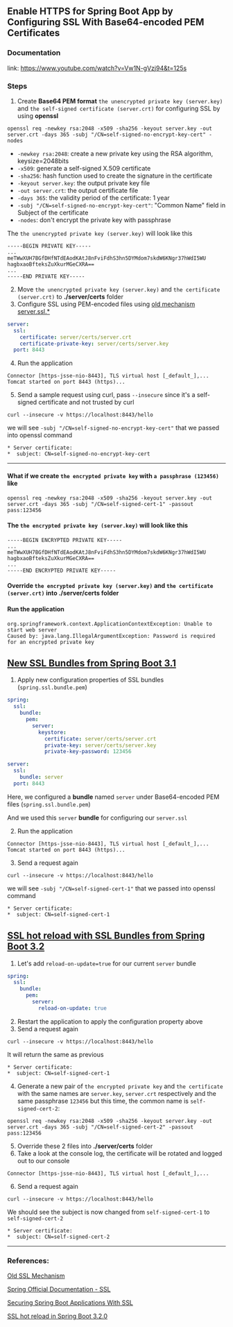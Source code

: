 ## Enable HTTPS for Spring Boot App by Configuring SSL With Base64-encoded PEM Certificates

### Documentation

link: https://www.youtube.com/watch?v=Vw1N-gVzj94&t=125s

### Steps

1. Create **Base64 PEM format** `the unencrypted private key (server.key)`
   and `the self-signed certificate (server.crt)` for configuring SSL by using **openssl**

```shell
openssl req -newkey rsa:2048 -x509 -sha256 -keyout server.key -out server.crt -days 365 -subj "/CN=self-signed-no-encrypt-key-cert" -nodes
```

* `-newkey rsa:2048`: create a new private key using the RSA algorithm, keysize=2048bits
* `-x509`: generate a self-signed X.509 certificate
* `-sha256`: hash function used to create the signature in the certificate
* `-keyout server.key`: the output private key file
* `-out server.crt`: the output certificate file
* `-days 365`: the validity period of the certificate: 1 year
* `-subj "/CN=self-signed-no-encrypt-key-cert"`:  "Common Name" field in Subject of the certificate
* `-nodes`: don't encrypt the private key with passphrase

The `the unencrypted private key (server.key)` will look like this

```text
-----BEGIN PRIVATE KEY-----
...
meTWwXUH7BGfDHfNTdEAodKAtJ8nFviFdhS3hn5DYMdom7skdW6KNgr37hWdI5WU
hagbxaoBfteksZuXkurMGeCXRA==
...
-----END PRIVATE KEY-----
```

2. Move `the unencrypted private key (server.key)` and `the certificate (server.crt)` to **./server/certs** folder
3. Configure SSL using PEM-encoded files
   using [old mechanism server.ssl.*](https://docs.spring.io/spring-boot/docs/current/reference/htmlsingle/#howto.webserver.configure-ssl.pem-files)

```yaml
server:
  ssl:
    certificate: server/certs/server.crt
    certificate-private-key: server/certs/server.key
  port: 8443
```

4. Run the application

```
Connector [https-jsse-nio-8443], TLS virtual host [_default_],...
Tomcat started on port 8443 (https)...
```

5. Send a sample request using curl, pass `--insecure` since it's a self-signed certificate and not trusted by curl

```shell
curl --insecure -v https://localhost:8443/hello
```

we will see `-subj "/CN=self-signed-no-encrypt-key-cert"` that we passed into openssl command

```
* Server certificate:
*  subject: CN=self-signed-no-encrypt-key-cert
```

---

#### What if we create `the encrypted private key` with `a passphrase (123456)` like

```shell
openssl req -newkey rsa:2048 -x509 -sha256 -keyout server.key -out server.crt -days 365 -subj "/CN=self-signed-cert-1" -passout pass:123456
```

#### The `the encrypted private key (server.key)` will look like this

```text
-----BEGIN ENCRYPTED PRIVATE KEY-----
...
meTWwXUH7BGfDHfNTdEAodKAtJ8nFviFdhS3hn5DYMdom7skdW6KNgr37hWdI5WU
hagbxaoBfteksZuXkurMGeCXRA==
...
-----END ENCRYPTED PRIVATE KEY-----
```

#### Override `the encrypted private key (server.key)` and `the certificate (server.crt)` into **./server/certs** folder

#### Run the application

```text
org.springframework.context.ApplicationContextException: Unable to start web server
Caused by: java.lang.IllegalArgumentException: Password is required for an encrypted private key
```

## [New SSL Bundles from Spring Boot 3.1](https://spring.io/blog/2023/06/07/securing-spring-boot-applications-with-ssl)

1. Apply new configuration properties of SSL bundles (`spring.ssl.bundle.pem`)

```yaml
spring:
  ssl:
    bundle:
      pem:
        server:
          keystore:
            certificate: server/certs/server.crt
            private-key: server/certs/server.key
            private-key-password: 123456

server:
  ssl:
    bundle: server
  port: 8443
```

Here, we configured a **bundle** named `server` under Base64-encoded PEM files (`spring.ssl.bundle.pem`)

And we used this `server` **bundle** for configuring our `server.ssl`

2. Run the application

```
Connector [https-jsse-nio-8443], TLS virtual host [_default_],...
Tomcat started on port 8443 (https)...
```

3. Send a request again

```shell
curl --insecure -v https://localhost:8443/hello
```

we will see `-subj "/CN=self-signed-cert-1"` that we passed into openssl command

```
* Server certificate:
*  subject: CN=self-signed-cert-1
```

## [SSL hot reload with SSL Bundles from Spring Boot 3.2](https://spring.io/blog/2023/11/07/ssl-hot-reload-in-spring-boot-3-2-0)

1. Let's add `reload-on-update=true` for our current `server` bundle

```yaml
spring:
  ssl:
    bundle:
      pem:
        server:
          reload-on-update: true
```

2. Restart the application to apply the configuration property above
3. Send a request again

```shell
curl --insecure -v https://localhost:8443/hello
```

It will return the same as previous

```
* Server certificate:
*  subject: CN=self-signed-cert-1
```

4. Generate a new pair of `the encrypted private key` and `the certificate`
   with the same names are `server.key`, `server.crt` respectively and the same passphrase `123456`
   but this time, the common name is `self-signed-cert-2`:

```shell
openssl req -newkey rsa:2048 -x509 -sha256 -keyout server.key -out server.crt -days 365 -subj "/CN=self-signed-cert-2" -passout pass:123456
```

5. Override these 2 files into **./server/certs** folder
6. Take a look at the console log, the certificate will be rotated and logged out to our console

```text
Connector [https-jsse-nio-8443], TLS virtual host [_default_],...
```

6. Send a request again

```shell
curl --insecure -v https://localhost:8443/hello
```

We should see the subject is now changed from `self-signed-cert-1` to `self-signed-cert-2`

```
* Server certificate:
*  subject: CN=self-signed-cert-2
```

---

### References:

[Old SSL Mechanism](https://docs.spring.io/spring-boot/docs/current/reference/htmlsingle/#howto.webserver.configure-ssl)

[Spring Official Documentation - SSL](https://docs.spring.io/spring-boot/docs/current/reference/htmlsingle/#features.ssl)

[Securing Spring Boot Applications With SSL](https://spring.io/blog/2023/06/07/securing-spring-boot-applications-with-ssl)

[SSL hot reload in Spring Boot 3.2.0](https://spring.io/blog/2023/11/07/ssl-hot-reload-in-spring-boot-3-2-0)